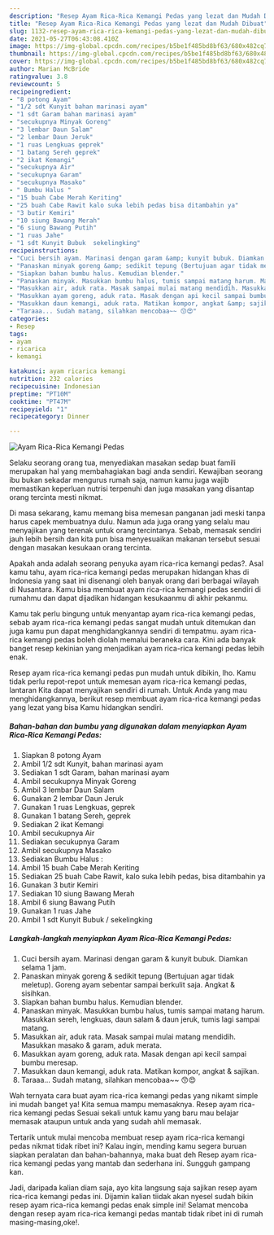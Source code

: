 ```yaml
---
description: "Resep Ayam Rica-Rica Kemangi Pedas yang lezat dan Mudah Dibuat"
title: "Resep Ayam Rica-Rica Kemangi Pedas yang lezat dan Mudah Dibuat"
slug: 1132-resep-ayam-rica-rica-kemangi-pedas-yang-lezat-dan-mudah-dibuat
date: 2021-05-27T06:43:08.410Z
image: https://img-global.cpcdn.com/recipes/b5be1f485bd8bf63/680x482cq70/ayam-rica-rica-kemangi-pedas-foto-resep-utama.jpg
thumbnail: https://img-global.cpcdn.com/recipes/b5be1f485bd8bf63/680x482cq70/ayam-rica-rica-kemangi-pedas-foto-resep-utama.jpg
cover: https://img-global.cpcdn.com/recipes/b5be1f485bd8bf63/680x482cq70/ayam-rica-rica-kemangi-pedas-foto-resep-utama.jpg
author: Marian McBride
ratingvalue: 3.8
reviewcount: 5
recipeingredient:
- "8 potong Ayam"
- "1/2 sdt Kunyit bahan marinasi ayam"
- "1 sdt Garam bahan marinasi ayam"
- "secukupnya Minyak Goreng"
- "3 lembar Daun Salam"
- "2 lembar Daun Jeruk"
- "1 ruas Lengkuas geprek"
- "1 batang Sereh geprek"
- "2 ikat Kemangi"
- "secukupnya Air"
- "secukupnya Garam"
- "secukupnya Masako"
- " Bumbu Halus "
- "15 buah Cabe Merah Keriting"
- "25 buah Cabe Rawit kalo suka lebih pedas bisa ditambahin ya"
- "3 butir Kemiri"
- "10 siung Bawang Merah"
- "6 siung Bawang Putih"
- "1 ruas Jahe"
- "1 sdt Kunyit Bubuk  sekelingking"
recipeinstructions:
- "Cuci bersih ayam. Marinasi dengan garam &amp; kunyit bubuk. Diamkan selama 1 jam."
- "Panaskan minyak goreng &amp; sedikit tepung (Bertujuan agar tidak meletup). Goreng ayam sebentar sampai berkulit saja. Angkat &amp; sisihkan."
- "Siapkan bahan bumbu halus. Kemudian blender."
- "Panaskan minyak. Masukkan bumbu halus, tumis sampai matang harum. Masukkan sereh, lengkuas, daun salam &amp; daun jeruk, tumis lagi sampai matang."
- "Masukkan air, aduk rata. Masak sampai mulai matang mendidih. Masukkan masako &amp; garam, aduk merata."
- "Masukkan ayam goreng, aduk rata. Masak dengan api kecil sampai bumbu meresap."
- "Masukkan daun kemangi, aduk rata. Matikan kompor, angkat &amp; sajikan."
- "Taraaa... Sudah matang, silahkan mencobaa~~ 😙😍"
categories:
- Resep
tags:
- ayam
- ricarica
- kemangi

katakunci: ayam ricarica kemangi 
nutrition: 232 calories
recipecuisine: Indonesian
preptime: "PT10M"
cooktime: "PT47M"
recipeyield: "1"
recipecategory: Dinner

---
```



![Ayam Rica-Rica Kemangi Pedas](https://img-global.cpcdn.com/recipes/b5be1f485bd8bf63/680x482cq70/ayam-rica-rica-kemangi-pedas-foto-resep-utama.jpg)

Selaku seorang orang tua, menyediakan masakan sedap buat famili merupakan hal yang membahagiakan bagi anda sendiri. Kewajiban seorang ibu bukan sekadar mengurus rumah saja, namun kamu juga wajib memastikan keperluan nutrisi terpenuhi dan juga masakan yang disantap orang tercinta mesti nikmat.

Di masa  sekarang, kamu memang bisa memesan panganan jadi meski tanpa harus capek membuatnya dulu. Namun ada juga orang yang selalu mau menyajikan yang terenak untuk orang tercintanya. Sebab, memasak sendiri jauh lebih bersih dan kita pun bisa menyesuaikan makanan tersebut sesuai dengan masakan kesukaan orang tercinta. 



Apakah anda adalah seorang penyuka ayam rica-rica kemangi pedas?. Asal kamu tahu, ayam rica-rica kemangi pedas merupakan hidangan khas di Indonesia yang saat ini disenangi oleh banyak orang dari berbagai wilayah di Nusantara. Kamu bisa membuat ayam rica-rica kemangi pedas sendiri di rumahmu dan dapat dijadikan hidangan kesukaanmu di akhir pekanmu.

Kamu tak perlu bingung untuk menyantap ayam rica-rica kemangi pedas, sebab ayam rica-rica kemangi pedas sangat mudah untuk ditemukan dan juga kamu pun dapat menghidangkannya sendiri di tempatmu. ayam rica-rica kemangi pedas boleh diolah memalui beraneka cara. Kini ada banyak banget resep kekinian yang menjadikan ayam rica-rica kemangi pedas lebih enak.

Resep ayam rica-rica kemangi pedas pun mudah untuk dibikin, lho. Kamu tidak perlu repot-repot untuk memesan ayam rica-rica kemangi pedas, lantaran Kita dapat menyajikan sendiri di rumah. Untuk Anda yang mau menghidangkannya, berikut resep membuat ayam rica-rica kemangi pedas yang lezat yang bisa Kamu hidangkan sendiri.

<!--inarticleads1-->

##### Bahan-bahan dan bumbu yang digunakan dalam menyiapkan Ayam Rica-Rica Kemangi Pedas:

1. Siapkan 8 potong Ayam
1. Ambil 1/2 sdt Kunyit, bahan marinasi ayam
1. Sediakan 1 sdt Garam, bahan marinasi ayam
1. Ambil secukupnya Minyak Goreng
1. Ambil 3 lembar Daun Salam
1. Gunakan 2 lembar Daun Jeruk
1. Gunakan 1 ruas Lengkuas, geprek
1. Gunakan 1 batang Sereh, geprek
1. Sediakan 2 ikat Kemangi
1. Ambil secukupnya Air
1. Sediakan secukupnya Garam
1. Ambil secukupnya Masako
1. Sediakan  Bumbu Halus :
1. Ambil 15 buah Cabe Merah Keriting
1. Sediakan 25 buah Cabe Rawit, kalo suka lebih pedas, bisa ditambahin ya
1. Gunakan 3 butir Kemiri
1. Sediakan 10 siung Bawang Merah
1. Ambil 6 siung Bawang Putih
1. Gunakan 1 ruas Jahe
1. Ambil 1 sdt Kunyit Bubuk / sekelingking




<!--inarticleads2-->

##### Langkah-langkah menyiapkan Ayam Rica-Rica Kemangi Pedas:

1. Cuci bersih ayam. Marinasi dengan garam &amp; kunyit bubuk. Diamkan selama 1 jam.
1. Panaskan minyak goreng &amp; sedikit tepung (Bertujuan agar tidak meletup). Goreng ayam sebentar sampai berkulit saja. Angkat &amp; sisihkan.
1. Siapkan bahan bumbu halus. Kemudian blender.
1. Panaskan minyak. Masukkan bumbu halus, tumis sampai matang harum. Masukkan sereh, lengkuas, daun salam &amp; daun jeruk, tumis lagi sampai matang.
1. Masukkan air, aduk rata. Masak sampai mulai matang mendidih. Masukkan masako &amp; garam, aduk merata.
1. Masukkan ayam goreng, aduk rata. Masak dengan api kecil sampai bumbu meresap.
1. Masukkan daun kemangi, aduk rata. Matikan kompor, angkat &amp; sajikan.
1. Taraaa... Sudah matang, silahkan mencobaa~~ 😙😍




Wah ternyata cara buat ayam rica-rica kemangi pedas yang nikamt simple ini mudah banget ya! Kita semua mampu memasaknya. Resep ayam rica-rica kemangi pedas Sesuai sekali untuk kamu yang baru mau belajar memasak ataupun untuk anda yang sudah ahli memasak.

Tertarik untuk mulai mencoba membuat resep ayam rica-rica kemangi pedas nikmat tidak ribet ini? Kalau ingin, mending kamu segera buruan siapkan peralatan dan bahan-bahannya, maka buat deh Resep ayam rica-rica kemangi pedas yang mantab dan sederhana ini. Sungguh gampang kan. 

Jadi, daripada kalian diam saja, ayo kita langsung saja sajikan resep ayam rica-rica kemangi pedas ini. Dijamin kalian tiidak akan nyesel sudah bikin resep ayam rica-rica kemangi pedas enak simple ini! Selamat mencoba dengan resep ayam rica-rica kemangi pedas mantab tidak ribet ini di rumah masing-masing,oke!.

